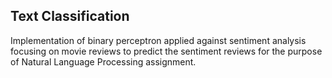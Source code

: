## Text Classification  
Implementation of binary perceptron applied against sentiment analysis focusing on movie reviews to predict the sentiment reviews for the purpose of Natural Language Processing assignment.
